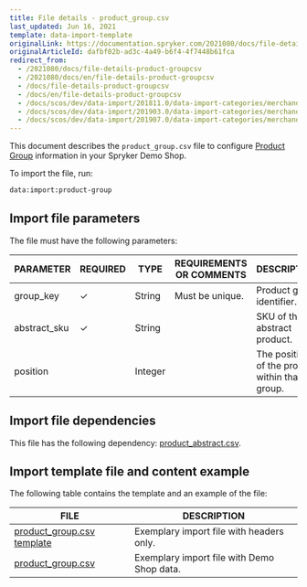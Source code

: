 ```yaml
---
title: File details - product_group.csv
last_updated: Jun 16, 2021
template: data-import-template
originalLink: https://documentation.spryker.com/2021080/docs/file-details-product-groupcsv
originalArticleId: dafbf02b-ad3c-4a49-b6f4-4f7448b61fca
redirect_from:
  - /2021080/docs/file-details-product-groupcsv
  - /2021080/docs/en/file-details-product-groupcsv
  - /docs/file-details-product-groupcsv
  - /docs/en/file-details-product-groupcsv
  - /docs/scos/dev/data-import/201811.0/data-import-categories/merchandising-setup/product-merchandising/file-details-product-group.csv.html
  - /docs/scos/dev/data-import/201903.0/data-import-categories/merchandising-setup/product-merchandising/file-details-product-group.csv.html
  - /docs/scos/dev/data-import/201907.0/data-import-categories/merchandising-setup/product-merchandising/file-details-product-group.csv.html
---
```


This document describes the `product_group.csv` file to configure [Product Group](/docs/scos/user/features/{{page.version}}/product-groups-feature-overview.html) information in your Spryker Demo Shop.

To import the file, run:

```bash
data:import:product-group
```

## Import file parameters

The file must have the following parameters:

| PARAMETER | REQUIRED | TYPE | REQUIREMENTS OR COMMENTS | DESCRIPTION |
| --- | --- | --- | --- | --- |
| group_key | &check; | String | Must be unique. | Product group identifier. |
| abstract_sku | &check; | String |  | SKU of the abstract product. |
| position |  | Integer |  | The position of the product within that group. |

## Import file dependencies

This file has the following dependency: [product_abstract.csv](/docs/scos/dev/data-import/{{page.version}}/data-import-categories/catalog-setup/products/file-details-product-abstract.csv.html).

## Import template file and content example

The following table contains the template and an example of the file:

| FILE | DESCRIPTION |
| --- | --- |
| [product_group.csv template](https://spryker.s3.eu-central-1.amazonaws.com/docs/Developer+Guide/Back-End/Data+Manipulation/Data+Ingestion/Data+Import/Data+Import+Categories/Merchandising+Setup/Product+Merchandising/Template+product_group.csv) | Exemplary import file with headers only. |
| [product_group.csv](https://spryker.s3.eu-central-1.amazonaws.com/docs/Developer+Guide/Back-End/Data+Manipulation/Data+Ingestion/Data+Import/Data+Import+Categories/Merchandising+Setup/Product+Merchandising/product_group.csv) | Exemplary import file with Demo Shop data. |
